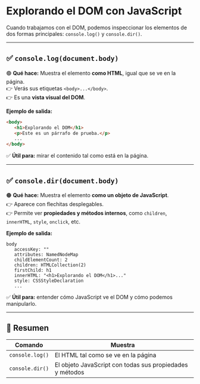 # Explorando el DOM con JavaScript

Cuando trabajamos con el DOM, podemos inspeccionar los elementos de dos formas principales: `console.log()` y `console.dir()`.

---

## ✅ `console.log(document.body)`

🟢 **Qué hace:** Muestra el elemento **como HTML**, igual que se ve en la página.  
👉 Verás sus etiquetas `<body>...</body>`.  
👉 Es una **vista visual del DOM**.

**Ejemplo de salida:**
```html
<body>
   <h1>Explorando el DOM</h1>
   <p>Este es un párrafo de prueba.</p>
   ...
</body>
```

✅ **Útil para:** mirar el contenido tal como está en la página.

---

## ✅ `console.dir(document.body)`

🟠 **Qué hace:** Muestra el elemento **como un objeto de JavaScript**.  
👉 Aparece con flechitas desplegables.  
👉 Permite ver **propiedades y métodos internos**, como `children`, `innerHTML`, `style`, `onclick`, etc.

**Ejemplo de salida:**
```
body
   accessKey: ""
   attributes: NamedNodeMap
   childElementCount: 2
   children: HTMLCollection(2)
   firstChild: h1
   innerHTML: "<h1>Explorando el DOM</h1>..."
   style: CSSStyleDeclaration
   ...
```

✅ **Útil para:** entender cómo JavaScript ve el DOM y cómo podemos manipularlo.

---

## 🎯 Resumen

| Comando | Muestra |
|---------|---------|
| `console.log()` | El HTML tal como se ve en la página |
| `console.dir()` | El objeto JavaScript con todas sus propiedades y métodos |

